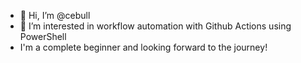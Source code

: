 - 👋 Hi, I’m @cebull
- 👀 I’m interested in workflow automation with Github Actions using PowerShell
- I'm a complete beginner and looking forward to the journey!

<!---
cbullcbull/cbullcbull is a ✨ special ✨ repository because its `README.md` (this file) appears on your GitHub profile.
You can click the Preview link to take a look at your changes.
--->
